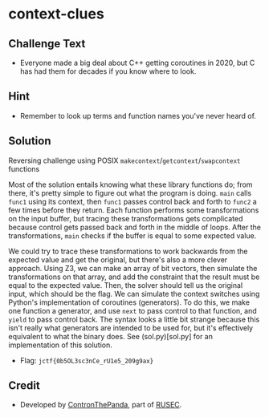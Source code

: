 # context-clues

## Challenge Text
* Everyone made a big deal about C++ getting coroutines in 2020, but C has had them for decades if you know where to look.

## Hint
* Remember to look up terms and function names you've never heard of.

## Solution

Reversing challenge using POSIX `makecontext`/`getcontext`/`swapcontext` functions

Most of the solution entails knowing what these library functions do; from there, it's pretty simple to figure out what the program is doing.
`main` calls `func1` using its context, then `func1` passes control back and forth to `func2` a few times before they return.
Each function performs some transformations on the input buffer,
but tracing these transformations gets complicated because control gets passed back and forth in the middle of loops.
After the transformations, `main` checks if the buffer is equal to some expected value.

We could try to trace these transformations to work backwards from the expected value and get the original, but there's also a more clever approach.
Using Z3, we can make an array of bit vectors, then simulate the transformations on that array, and add the constraint that the result must be equal to the expected value.
Then, the solver should tell us the original input, which should be the flag.
We can simulate the context switches using Python's implementation of coroutines (generators).
To do this, we make one function a generator, and use `next` to pass control to that function, and `yield` to pass control back.
The syntax looks a little bit strange because this isn't really what generators are intended to be used for, but it's effectively equivalent to what the binary does.
See (sol.py)[sol.py] for an implementation of this solution.

* Flag: `jctf{0b5OL3sc3nCe_rU1e5_209g9ax}`

## Credit
* Developed by [ContronThePanda](https://github.com/PAndaContron), part of [RUSEC](https://rusec.github.io/).

